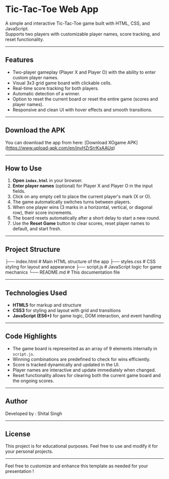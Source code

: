# Tic-Tac-Toe Web App

A simple and interactive Tic-Tac-Toe game built with HTML, CSS, and JavaScript.  
Supports two players with customizable player names, score tracking, and reset functionality.

---

## Features

- Two-player gameplay (Player X and Player O) with the ability to enter custom player names.
- Visual 3x3 grid game board with clickable cells.
- Real-time score tracking for both players.
- Automatic detection of a winner.
- Option to reset the current board or reset the entire game (scores and player names).
- Responsive and clean UI with hover effects and smooth transitions.

---
## Download the APK
You can download the app from here:
[Download XOgame APK] (https://www.upload-apk.com/en/invHZrSrrKxAAUq)

---

## How to Use

1. **Open `index.html`** in your browser.
2. **Enter player names** (optional) for Player X and Player O in the input fields.
3. Click on any empty cell to place the current player's mark (X or O).
4. The game automatically switches turns between players.
5. When one player wins (3 marks in a horizontal, vertical, or diagonal row), their score increments.
6. The board resets automatically after a short delay to start a new round.
7. Use the **Reset Game** button to clear scores, reset player names to default, and start fresh.

---

## Project Structure

├── index.html # Main HTML structure of the app
├── styles.css # CSS styling for layout and appearance
├── script.js # JavaScript logic for game mechanics
└── README.md # This documentation file

---

## Technologies Used

- **HTML5** for markup and structure
- **CSS3** for styling and layout with grid and transitions
- **JavaScript (ES6+)** for game logic, DOM interaction, and event handling

---

## Code Highlights

- The game board is represented as an array of 9 elements internally in `script.js`.
- Winning combinations are predefined to check for wins efficiently.
- Score is tracked dynamically and updated in the UI.
- Player names are interactive and update immediately when changed.
- Reset functionality allows for clearing both the current game board and the ongoing scores.

---

## Author

Developed by : Shital Singh

---

## License

This project is for educational purposes. Feel free to use and modify it for your personal projects.

---

Feel free to customize and enhance this template as needed for your presentation !
